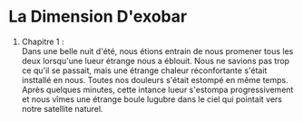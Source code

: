 # **La Dimension D'exobar**
1. Chapitre 1 :  
Dans une belle nuit d'été, nous étions entrain de nous promener tous les deux lorsqu'une lueur étrange nous a éblouit. Nous ne savions pas trop ce qu'il se passait, mais une étrange chaleur réconfortante s'était insttallé en nous. Toutes nos douleurs s'était estompé en même temps. Après quelques minutes, cette intance lueur s'estompa progressivement et nous vîmes une étrange boule lugubre dans le ciel qui pointait vers notre satellite naturel. 
